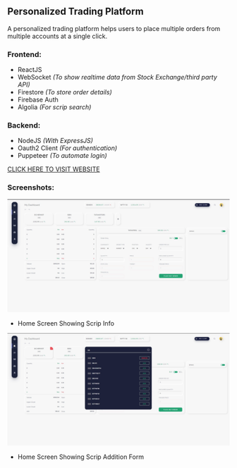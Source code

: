 ## Personalized Trading Platform

A personalized trading platform helps users to place multiple orders from multiple accounts at a single click.

### Frontend:
 - ReactJS
 - WebSocket _(To show realtime data from Stock Exchange/third party API)_
 - Firestore _(To store order details)_
 - Firebase Auth
 - Algolia _(For scrip search)_
 
 ### Backend:
 - NodeJS _(With ExpressJS)_
 - Oauth2 Client _(For authentication)_
 - Puppeteer _(To automate login)_

[CLICK HERE TO VISIT WEBSITE](http://tradingappnetlify.s3-website.ap-south-1.amazonaws.com/)


### Screenshots:

![Mockup Image 1](/mockups/TRADINGPLATFORM.jpg)
* Home Screen Showing Scrip Info

![Mockup Image 2](/mockups/TRADINGPLATFORM2.jpg)
* Home Screen Showing Scrip Addition Form
